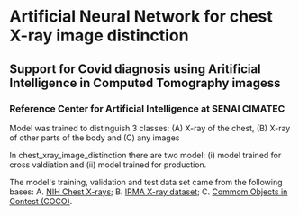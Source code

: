 # Artificial Neural Network for chest X-ray image distinction

## Support for Covid diagnosis using Aritificial Intelligence in Computed Tomography imagess

### Reference Center for Artificial Intelligence at SENAI CIMATEC

Model was trained to distinguish 3 classes: (A) X-ray of the chest, (B) X-ray of other parts of the body and (C) any images

In chest_xray_image_distinction there are two model: (i) model trained for cross valdiation and (ii) model trained for production.

The model's training, validation and test data set came from the following bases:
A. [NIH Chest X-rays](https://www.kaggle.com/nih-chest-xrays/data);
B. [IRMA X-ray dataset](https://www.kaggle.com/raddar/irma-xray-dataset);
C. [Commom Objects in Contest (COCO)](https://cocodataset.org/#home).
